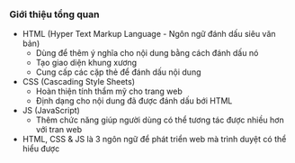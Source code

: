 ### Giới thiệu tổng quan 

- HTML (Hyper Text Markup Language - Ngôn ngữ đánh dấu siêu văn bản)
  - Dùng để thêm ý nghĩa cho nội dung bằng cách đánh dấu nó
  - Tạo giao diện khung xương 
  - Cung cấp các cặp thẻ để đánh dấu nội dung
- CSS (Cascading Style Sheets) 
  - Hoàn thiện tính thẩm mỹ cho trang web
  - Định dạng cho nội dung đã được đánh dấu bới HTML
- JS (JavaScript)
  - Thêm chức năng giúp người dùng có thể tương tác được nhiều hơn với tran web
- HTML, CSS & JS là 3 ngôn ngữ để phát triển web mà trình duyệt có thể hiểu được

